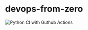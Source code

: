 # devops-from-zero
![Python CI with Guthub Actions](https://github.com/sgrosu/devops-from-zero/workflows/Python%20CI%20with%20Guthub%20Actions/badge.svg)
